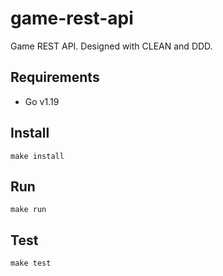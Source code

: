 # game-rest-api
Game REST API. Designed with CLEAN and DDD.

## Requirements
- Go v1.19

## Install
```shell
make install
```

## Run
```shell
make run
```

## Test
```shell
make test
```
